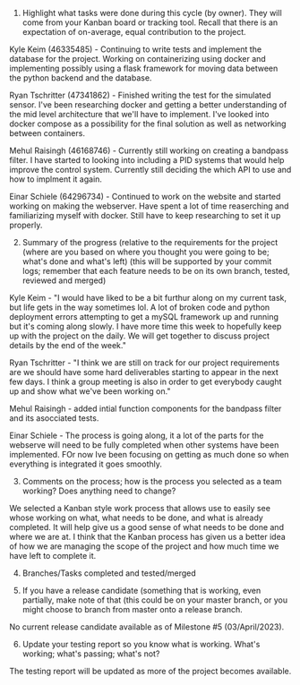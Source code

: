 1. Highlight what tasks were done during this cycle (by owner).   They will come from your Kanban board or tracking tool. Recall that there is an expectation of on-average, equal contribution to the project.

Kyle Keim (46335485) - Continuing to write tests and implement the database for the project. Working on containerizing using docker and implementing possibly using a 
flask framework for moving data between the python backend and the database.

Ryan Tschritter (47341862) - Finished writing the test for the simulated sensor. I've been researching docker and getting a better understanding of the mid level architecture that we'll have to implement. I've looked into docker compose as a possibility for the final solution as well as networking between containers.

Mehul Raisingh (46168746) -  Currently still working on creating a bandpass filter. I have started to looking into including a PID systems that would help improve the control system. Currently still deciding the which API to use and how to implment it again.


Einar Schiele (64296734) -  Continued to work on the website and started working on making the webserver. Have spent a lot of time reaserching and familiarizing myself with docker. Still have to keep researching to set it up properly. 




2. Summary of the progress (relative to the requirements for the project (where are you based on where you thought you were going to be;  what's done and what's left) (this will be supported by your commit logs; remember that each feature needs to be on its own branch, tested, reviewed and merged)

Kyle Keim - "I would have liked to be a bit furthur along on my current task, but life gets in the way sometimes lol. A lot of broken code and python deployment errors attempting to get a mySQL framework up and running but it's coming along slowly. I have more time this week to hopefully keep up with the project on the daily. We will get together to discuss project details by the end of the week."

Ryan Tschritter - "I think we are still on track for our project requirements are we should have some hard deliverables starting to appear in the next few days. I think a group meeting is also in order to get everybody caught up and show what we've been working on."

Mehul Raisingh - added intial function components for the bandpass filter and its asocciated tests.

Einar Schiele - The process is going along, it a lot of the parts for the webserve will need to be fully completed when other systems have been implemented. FOr now Ive been focusing on getting as much done so when everything is integrated it goes smoothly.

3. Comments on the process;  how is the process you selected as a team working?  Does anything need to change?

We selected a Kanban style work process that allows use to easily see whose working on what, what needs to be done, and what is already completed. It will help give us a good sense of what needs to be done and where we are at. I think that the Kanban process has given us a better idea of how we are managing the scope of the project and how much time we have left to complete it.


4. Branches/Tasks completed and tested/merged 

5. If you have a release candidate (something that is working, even partially, make note of that (this could be on your master branch, or you might choose to branch from master onto a release branch.  

No current release candidate available as of Milestone #5 (03/April/2023).

6. Update your testing report so you know what is working.  What's working; what's passing; what's not? 

The testing report will be updated as more of the project becomes available.
